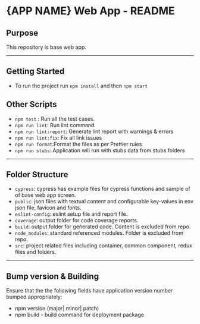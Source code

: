 # {APP NAME} Web App - README

## Purpose

This repository is base web app.

---

## Getting Started

-   To run the project run `npm install` and then `npm start`

## Other Scripts

-   `npm test` : Run all the test cases.
-   `npm run lint`: Run lint command.
-   `npm run lint:report`: Generate lint report with warnings & errors
-   `npm run lint:fix`: Fix all link issues
-   `npm run format`:Format the files as per Prettier rules
-   `npm run stubs`: Application will run with stubs data from stubs folders

---

## Folder Structure

-   `cypress`: cypress has example files for cypress functions and sample of of base web app screen.
-   `public`: json files with textual content and configurable key-values in env json file, favicon and fonts.
-   `eslint-config`: eslint setup file and report file.
-   `coverage`: output folder for code coverage reports.
-   `build`: output folder for generated code. Content is excluded from repo.
-   `node_modules`: standard referenced modules. Folder is excluded from repo.
-   `src`: project related files including container, common component, redux files and folders.

---

## Bump version & Building

Ensure that the the following fields have application version number bumped appropriately:

-   npm version (major| minor| patch)
-   npm build - build command for deployment package
